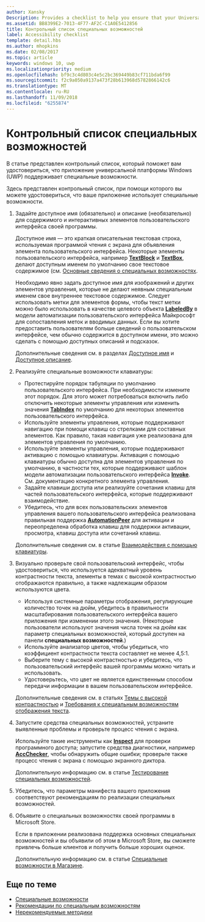 ```yaml
---
author: Xansky
Description: Provides a checklist to help you ensure that your Universal Windows Platform (UWP) app is accessible.
ms.assetid: BB8399E2-7013-4F77-AF2C-C1A0E5412856
title: Контрольный список специальных возможностей
label: Accessibility checklist
template: detail.hbs
ms.author: mhopkins
ms.date: 02/08/2017
ms.topic: article
keywords: windows 10, uwp
ms.localizationpriority: medium
ms.openlocfilehash: bf9c3c4d803c4e5c2bc369449b83cf711bda6f99
ms.sourcegitcommit: f2c9a050a9137a473f28b613968d5782866142c6
ms.translationtype: MT
ms.contentlocale: ru-RU
ms.lasthandoff: 11/09/2018
ms.locfileid: "6255874"
---
```

# <a name="accessibility-checklist"></a>Контрольный список специальных возможностей



В статье представлен контрольный список, который поможет вам удостовериться, что приложение универсальной платформы Windows (UWP) поддерживает специальные возможности.

Здесь представлен контрольный список, при помощи которого вы можете удостовериться, что ваше приложение использует специальные возможности.

1.  Задайте доступное имя (обязательно) и описание (необязательно) для содержимого и интерактивных элементов пользовательского интерфейса своей программы.

    Доступное имя — это краткая описательная текстовая строка, используемая программой чтения с экрана для объявления элемента пользовательского интерфейса. Некоторые элементы пользовательского интерфейса, например [**TextBlock**](https://msdn.microsoft.com/library/windows/apps/BR209652) и [**TextBox**](https://msdn.microsoft.com/library/windows/apps/BR209683), делают доступным именем по умолчанию свое текстовое содержимое (см. [Основные сведения о специальных возможностях](basic-accessibility-information.md#name_from_inner_text).

    Необходимо явно задать доступное имя для изображений и других элементов управления, которые не делают неявным специальным именем свое внутреннее текстовое содержимое. Следует использовать метки для элементов формы, чтобы текст метки можно было использовать в качестве целевого объекта [**LabeledBy**](https://msdn.microsoft.com/library/windows/apps/Hh759769) в модели автоматизации пользовательского интерфейса Майкрософт для сопоставления меток и вводимых данных. Если вы хотите предоставить пользователям больше сведений о пользовательском интерфейсе, чем обычно содержится в доступном имени, это можно сделать с помощью доступных описаний и подсказок.

    Дополнительные сведения см. в разделах [Доступное имя](basic-accessibility-information.md#accessible_name) и [Доступное описание](basic-accessibility-information.md).

2.  Реализуйте специальные возможности клавиатуры:

    * Протестируйте порядок табуляции по умолчанию пользовательского интерфейса. При необходимости измените этот порядок. Для этого может потребоваться включить либо отключить некоторые элементы управления или изменить значения [**TabIndex**](https://msdn.microsoft.com/library/windows/apps/BR209461) по умолчанию для некоторых элементов пользовательского интерфейса.
    * Используйте элементы управления, которые поддерживают навигацию при помощи клавиш со стрелками для составных элементов. Как правило, такая навигация уже реализована для элементов управления по умолчанию.
    * Используйте элементы управления, которые поддерживают активацию с помощью клавиатуры. Активация с помощью клавиатуры обычно доступна для элементов управления по умолчанию, в частности тех, которые поддерживают шаблон модели автоматизации пользовательского интерфейса [**Invoke**](https://msdn.microsoft.com/library/windows/apps/BR242582). См. документацию конкретного элемента управления.
    * Задайте клавиши доступа или реализуйте сочетания клавиш для частей пользовательского интерфейса, которые поддерживают взаимодействие.
    * Убедитесь, что для всех пользовательских элементов управления вашего пользовательского интерфейса реализована правильная поддержка [**AutomationPeer**](https://msdn.microsoft.com/library/windows/apps/BR209185) для активации и переопределена обработка клавиш для поддержки активации, просмотра, клавиш доступа или сочетаний клавиш.

    Дополнительные сведения см. в статье [Взаимодействия с помощью клавиатуры](https://msdn.microsoft.com/library/windows/apps/Mt185607).

3.  Визуально проверьте свой пользовательский интерфейс, чтобы удостовериться, что используется адекватный уровень контрастности текста, элементы в темах с высокой контрастностью отображаются правильно, а также надлежащим образом используются цвета.

    * Используя системные параметры отображения, регулирующие количество точек на дюйм, убедитесь в правильности масштабирования пользовательского интерфейса вашего приложения при изменении этого значения. (Некоторые пользователи используют значения числа точек на дюйм как параметр специальных возможностей, который доступен на панели **специальных возможностей**.)
    * Используйте анализатор цветов, чтобы убедиться, что коэффициент контрастности текста составляет не менее 4,5:1.
    * Выберите тему с высокой контрастностью и убедитесь, что пользовательский интерфейс вашей программы можно читать и использовать.
    * Удостоверьтесь, что цвет не является единственным способом передачи информации в вашем пользовательском интерфейсе.

    Дополнительные сведения см. в статьях [Темы с высокой контрастностью](high-contrast-themes.md) и [Требования к специальным возможностям отображения текста](accessible-text-requirements.md).

4.  Запустите средства специальных возможностей, устраните выявленные проблемы и проверьте процесс чтения с экрана.

    Используйте такие инструменты как [**Inspect**](https://msdn.microsoft.com/library/windows/desktop/Dd318521) для проверки программного доступа; запустите средства диагностики, например [**AccChecker**](https://msdn.microsoft.com/library/windows/desktop/Hh920985), чтобы обнаружить общие ошибки; проверьте также процесс чтения с экрана с помощью экранного диктора.

    Дополнительную информацию см. в статье [Тестирование специальных возможностей](accessibility-testing.md).

5.  Убедитесь, что параметры манифеста вашего приложения соответствуют рекомендациям по реализации специальных возможностей.

6.  Объявите о специальных возможностях своей программы в Microsoft Store.

    Если в приложении реализована поддержка основных специальных возможностей и вы объявили об этом в Microsoft Store, вы сможете привлечь больше клиентов и получить больше хороших оценок.

    Дополнительную информацию см. в статье [Специальные возможности в Магазине](accessibility-in-the-store.md).

<span id="related_topics"/>

## <a name="related-topics"></a>Еще по теме  
* [Специальные возможности](accessibility.md)
* [Рекомендации по специальным возможностям](https://msdn.microsoft.com/library/windows/apps/Hh700407)
* [Нерекомендуемые методики](practices-to-avoid.md) 
